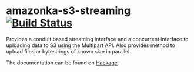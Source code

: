 # amazonka-s3-streaming [![Build Status](https://travis-ci.org/axman6/amazonka-s3-streaming.svg?branch=master)](https://travis-ci.org/axman6/amazonka-s3-streaming)

Provides a conduit based streaming interface and a concurrent interface to uploading data to S3 using the Multipart API. Also provides method to upload files or bytestrings of known size in parallel.

The documentation can be found on [Hackage](https://hackage.haskell.org/package/amazonka-s3-streaming).
